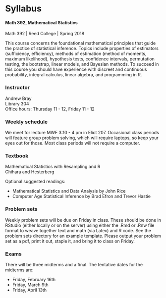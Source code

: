 # Syllabus
#### Math 392, Mathematical Statistics
Math 392 | Reed College | Spring 2018

This course concerns the foundational mathematical principles that guide the practice of statistical inference. Topics include properties of estimators (sufficiency, efficiency), methods of estimation (method of moments, maximum likelihood), hypothesis tests, confidence intervals, permutation testing, the bootstrap, linear models, and Bayesian methods. To succeed in this course you should have experience with discreet and continuous probability, integral calculus, linear algebra, and programming in R.

### Instructor
Andrew Bray  
Library 304  
Office hours: Thursday 11 - 12, Friday 11 - 12

### Weekly schedule
We meet for lecture MWF 3:10 - 4 pm in Eliot 207. Occasional class periods will feature group problem solving, which will require laptops, so keep your eyes out for those. Most class periods will not require a computer.

### Textbook
Mathematical Statistics with Resampling and R  
Chihara and Hesterberg

Optional suggested readings:

- Mathematical Statistics and Data Analysis by John Rice 
- Computer Age Statistical Inference by Brad Efron and Trevor Hastie

### Problem sets
Weekly problem sets will be due on Friday in class. These should be done in RStudio (either locally or on the server) using either the .Rmd or .Rnw file format to weave together text and math (via Latex) and R code. See the problem sets directory for an example template. Please output your problem set as a pdf, print it out, staple it, and bring it to class on Friday.

### Exams
There will be three midterms and a final. The tentative dates for the midterms are:

- Friday, February 16th
- Friday, March 9th
- Friday, April 13th


